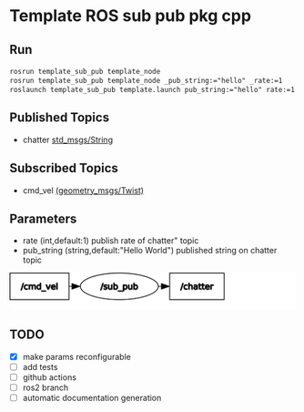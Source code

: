 # Template ROS sub pub pkg cpp

## Run

    rosrun template_sub_pub template_node
    rosrun template_sub_pub template_node _pub_string:="hello" _rate:=1
    roslaunch template_sub_pub template.launch pub_string:="hello" rate:=1

## Published Topics
- chatter [std_msgs/String](https://docs.ros.org/en/melodic/api/std_msgs/html/msg/String.html)

## Subscribed Topics
- cmd_vel [(geometry_msgs/Twist)](https://docs.ros.org/en/melodic/api/geometry_msgs/html/msg/Twist.html)

## Parameters
- rate (int,default:1)
publish rate of chatter" topic
- pub_string (string,default:"Hello World")
published string on chatter topic

![graph](assets/rosgraph.svg)

## TODO

- [x] make params reconfigurable
- [ ] add tests
- [ ] github actions
- [ ] ros2 branch
- [ ] automatic documentation generation